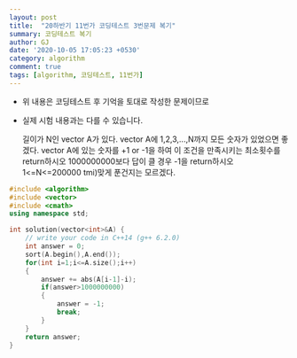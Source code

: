 ```yaml
---
layout: post
title:  "20하반기 11번가 코딩테스트 3번문제 복기"
summary: 코딩테스트 복기
author: GJ
date: '2020-10-05 17:05:23 +0530'
category: algorithm
comment: true
tags: [algorithm, 코딩테스트, 11번가]
---
```


* 위 내용은 코딩테스트 후 기억을 토대로 작성한 문제이므로
* 실제 시험 내용과는 다를 수 있습니다.

    길이가 N인 vector A가 있다.
    vector A에 1,2,3,...,N까지 모든 숫자가 있었으면 좋겠다.
    vector A에 있는 숫자를 +1 or -1을 하여 이 조건을 만족시키는 최소횟수를 return하시오
    1000000000보다 답이 클 경우 -1을 return하시오
    1<=N<=200000
    tmi)맞게 푼건지는 모르겠다.

```cpp
#include <algorithm>
#include <vector>
#include <cmath>
using namespace std;

int solution(vector<int>&A) {
    // write your code in C++14 (g++ 6.2.0)
    int answer = 0;
    sort(A.begin(),A.end());
    for(int i=1;i<=A.size();i++)
    {
        answer += abs(A[i-1]-i);
        if(answer>1000000000)
        {
            answer = -1;
            break;
        }
    }
    return answer;
}
```
